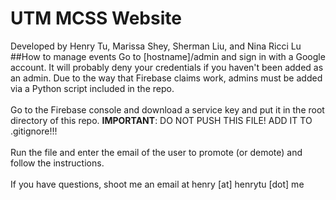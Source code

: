 # UTM MCSS Website
Developed by Henry Tu, Marissa Shey, Sherman Liu, and Nina Ricci Lu
<br>
##How to manage events
Go to [hostname]/admin and sign in with a Google account. It will probably deny your credentials if you haven't been added as an admin. Due to the way that Firebase claims work, admins must be added via a Python script included in the repo.
<br>
<br>
Go to the Firebase console and download a service key and put it in the root directory of this repo. **IMPORTANT**: DO NOT PUSH THIS FILE! ADD IT TO .gitignore!!!
<br>
<br>
Run the file and enter the email of the user to promote (or demote) and follow the instructions.
<br>
<br>
If you have questions, shoot me an email at henry [at] henrytu [dot] me